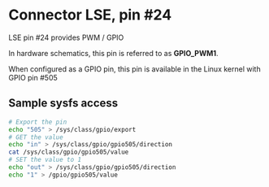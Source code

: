 # Connector LSE, pin #24

LSE pin #24 provides PWM / GPIO

In hardware schematics, this pin is referred to as **GPIO_PWM1**.

When configured as a GPIO pin, this pin is available in the Linux 
kernel with GPIO pin #505

## Sample sysfs access
```bash
# Export the pin
echo "505" > /sys/class/gpio/export
# GET the value
echo "in" > /sys/class/gpio/gpio505/direction
cat /sys/class/gpio/gpio505/value
# SET the value to 1
echo "out" > /sys/class/gpio/gpio505/direction
echo "1" > /gpio/gpio505/value
```
